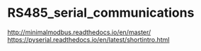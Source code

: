 # RS485_serial_communications    
http://minimalmodbus.readthedocs.io/en/master/       
https://pyserial.readthedocs.io/en/latest/shortintro.html   

